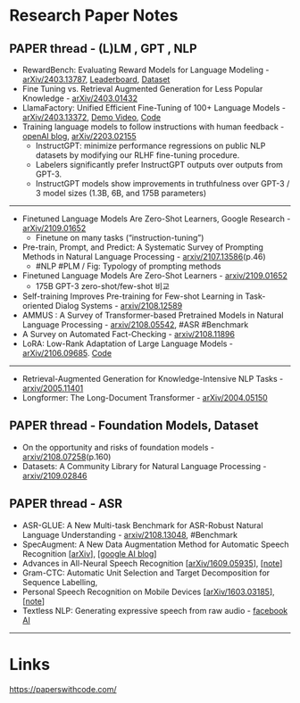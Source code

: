 # Research Paper Notes 
## PAPER thread - (L)LM , GPT , NLP

* RewardBench: Evaluating Reward Models for Language Modeling - [arXiv/2403.13787](https://arxiv.org/pdf/2403.13787v1.pdf), [Leaderboard](https://huggingface.co/spaces/allenai/reward-bench), [Dataset](https://huggingface.co/datasets/allenai/reward-bench)
* Fine Tuning vs. Retrieval Augmented Generation for Less Popular Knowledge - [arXiv/2403.01432](https://arxiv.org/abs/2403.01432)
* LlamaFactory: Unified Efficient Fine-Tuning of 100+ Language Models - [arXiv/2403.13372](https://arxiv.org/abs/2403.13372), [Demo Video](https://youtu.be/W29FgeZEpus?si=vhYd_dcGMt5lLTEo), [Code](https://github.com/hiyouga/LLaMA-Factory)
* Training language models to follow instructions with human feedback - [openAI blog](https://openai.com/blog/instruction-following/), [arXiv/2203.02155](https://arxiv.org/abs/2203.02155) 
  - InstructGPT: minimize performance regressions on public NLP datasets by modifying our RLHF fine-tuning procedure.
  - Labelers significantly prefer InstructGPT outputs over outputs from GPT-3.
  - InstructGPT models show improvements in truthfulness over GPT-3 / 3 model sizes (1.3B, 6B, and 175B parameters)
------
* Finetuned Language Models Are Zero-Shot Learners, Google Research - [arXiv/2109.01652](https://arxiv.org/pdf/2109.01652.pdf) 
  - Finetune on many tasks (“instruction-tuning”)
* Pre-train, Prompt, and Predict: A Systematic Survey of Prompting Methods in Natural Language Processing - [arxiv/2107.13586](https://arxiv.org/pdf/2107.13586v1.pdf)(p.46)
  - #NLP #PLM / Fig: Typology of prompting methods
* Finetuned Language Models Are Zero-Shot Learners - [arxiv/2109.01652](https://arxiv.org/abs/2109.01652)
  - 175B GPT-3 zero-shot/few-shot 비교
* Self-training Improves Pre-training for Few-shot Learning in Task-oriented Dialog Systems - [arxiv/2108.12589](https://arxiv.org/abs/2108.12589)
* AMMUS : A Survey of Transformer-based Pretrained Models in Natural Language Processing - [arxiv/2108.05542](https://arxiv.org/abs/2108.05542), #ASR #Benchmark
* A Survey on Automated Fact-Checking - [arxiv/2108.11896](https://arxiv.org/abs/2108.11896)
* LoRA: Low-Rank Adaptation of Large Language Models - [arXiv/2106.09685](https://arxiv.org/abs/2106.09685v2). [Code](https://github.com/microsoft/LoRA)
------
* Retrieval-Augmented Generation for Knowledge-Intensive NLP Tasks -  [arxiv/2005.11401](https://arxiv.org/abs/2005.11401)
* Longformer: The Long-Document Transformer - [arXiv/2004.05150](https://arxiv.org/abs/2004.05150)
  
## PAPER thread - Foundation Models, Dataset 
* On the opportunity and risks of foundation models - [arxiv/2108.07258](https://arxiv.org/abs/2108.07258)(p.160)
* Datasets: A Community Library for Natural Language Processing - [arxiv/2109.02846](https://arxiv.org/pdf/2109.02846.pdf)
 
## PAPER thread - ASR
* ASR-GLUE: A New Multi-task Benchmark for ASR-Robust Natural Language Understanding - [arxiv/2108.13048](https://arxiv.org/abs/2108.13048), #Benchmark
* SpecAugment: A New Data Augmentation Method for Automatic Speech Recognition [[arXiv](https://arxiv.org/abs/1904.08779)], [[google AI blog](https://ai.googleblog.com/2019/04/specaugment-new-data-augmentation.html)] 
* Advances in All-Neural Speech Recognition [[arXiv/1609.05935](https://arxiv.org/abs/1609.05935)], [[note](https://github.com/knlee-voice/PaperNotes/blob/master/notes/aXv1609.05935.md)]
* Gram-CTC: Automatic Unit Selection and Target Decomposition for Sequence Labelling, 
* Personal Speech Recognition on Mobile Devices [[arXiv/1603.03185](https://arxiv.org/abs/1603.03185)], [[note](notes/aXv1603.03185.md)]
* Textless NLP: Generating expressive speech from raw audio - [facebook AI](https://ai.facebook.com/blog/textless-nlp-generating-expressive-speech-from-raw-audio)

---
# Links 
https://paperswithcode.com/
